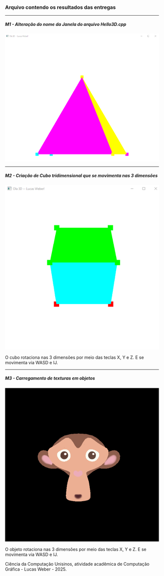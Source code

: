 ### Arquivo contendo os resultados das entregas
---
##### M1 - Alteração do nome da Janela do arquivo Hello3D.cpp

![Alteração do nome da Janela do arquivo Hello3D.cpp](./results/m1-result.png)

---
##### M2 - Criação de Cubo tridimensional que se movimenta nas 3 dimensões

![Criação de Cubo tridimensional](./results/m2-result.png)

O cubo rotaciona nas 3 dimensões por meio das teclas X, Y e Z. E se movimenta via WASD e IJ.

---
##### M3 - Carregamento de texturas em objetos

![Carregamento de texturas](./results/m3-result.png)

O objeto rotaciona nas 3 dimensões por meio das teclas X, Y e Z. E se movimenta via WASD e IJ.

Ciência da Computação Unisinos, atividade acadêmica de Computação Gráfica - Lucas Weber - 2025.